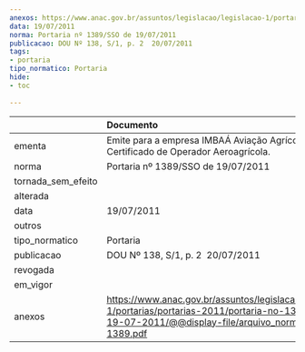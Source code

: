 ```yaml
---
anexos: https://www.anac.gov.br/assuntos/legislacao/legislacao-1/portarias/portarias-2011/portaria-no-1389-sso-de-19-07-2011/@@display-file/arquivo_norma/PA2011-1389.pdf
data: 19/07/2011
norma: Portaria nº 1389/SSO de 19/07/2011
publicacao: DOU Nº 138, S/1, p. 2  20/07/2011
tags:
- portaria
tipo_normatico: Portaria
hide: 
- toc 
 
---
```


|                    | Documento                                                                                                                                                         |
|:-------------------|:------------------------------------------------------------------------------------------------------------------------------------------------------------------|
| ementa             | Emite para a empresa IMBAÁ Aviação Agrícola Ltda, o Certificado de Operador Aeroagrícola.                                                                         |
| norma              | Portaria nº 1389/SSO de 19/07/2011                                                                                                                                |
| tornada_sem_efeito |                                                                                                                                                                   |
| alterada           |                                                                                                                                                                   |
| data               | 19/07/2011                                                                                                                                                        |
| outros             |                                                                                                                                                                   |
| tipo_normatico     | Portaria                                                                                                                                                          |
| publicacao         | DOU Nº 138, S/1, p. 2  20/07/2011                                                                                                                                 |
| revogada           |                                                                                                                                                                   |
| em_vigor           |                                                                                                                                                                   |
| anexos             | https://www.anac.gov.br/assuntos/legislacao/legislacao-1/portarias/portarias-2011/portaria-no-1389-sso-de-19-07-2011/@@display-file/arquivo_norma/PA2011-1389.pdf |